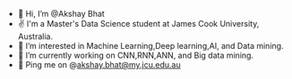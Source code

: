 - 👋 Hi, I’m @Akshay Bhat
- ✌️ I'm a Master's Data Science student at James Cook University, Australia.
- 👀 I’m interested in Machine Learning,Deep learning,AI, and Data mining.
- 🌱 I’m currently working on CNN,RNN,ANN, and Big data mining.
- 👤 Ping me on @akshay.bhat@my.jcu.edu.au


<!---
Akshaybhat5/Akshaybhat5 is a ✨ special ✨ repository because its `README.md` (this file) appears on your GitHub profile.
You can click the Preview link to take a look at your changes.
--->


